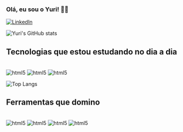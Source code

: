 ### Olá, eu sou o Yuri! 🤙🏼
[![LinkedIn](https://img.shields.io/badge/LinkedIn-0077B5?style=for-the-badge&logo=linkedin&logoColor=white)](https://br.linkedin.com/in/ydmartino)

![Yuri's GitHub stats](https://github-readme-stats.vercel.app/api?username=ydmartino&show_icons=true&theme=dark)



## Tecnologias que estou estudando no dia a dia

<div style="display: inline_block"><br />
    <img align="center" alt="html5" src="https://img.shields.io/badge/C-00599C?style=for-the-badge&logo=c&logoColor=white" />
    <img align="center" alt="html5" src="https://img.shields.io/badge/HTML5-E34F26?style=for-the-badge&logo=html5&logoColor=white" />
    <img align="center" alt="html5" src="https://img.shields.io/badge/JavaScript-F7DF1E?style=for-the-badge&logo=javascript&logoColor=black" />

<p>

![Top Langs](https://github-readme-stats.vercel.app/api/top-langs/?username=ydmartino&layout=compact) 

## Ferramentas que domino

<div style="display: inline_block"><br />
    <img align="center" alt="html5" src="https://img.shields.io/badge/Microsoft_Excel-217346?style=for-the-badge&logo=microsoft-excel&logoColor=white" />    
    <img align="center" alt="html5" src="https://img.shields.io/badge/power_bi-F2C811?style=for-the-badge&logo=powerbi&logoColor=black" />
    <img align="center" alt="html5" src="https://img.shields.io/badge/Trello-0052CC?style=for-the-badge&logo=trello&logoColor=white" />
    <img align="center" alt="html5" src="https://img.shields.io/badge/SAP-0FAAFF?style=for-the-badge&logo=sap&logoColor=white" />  

